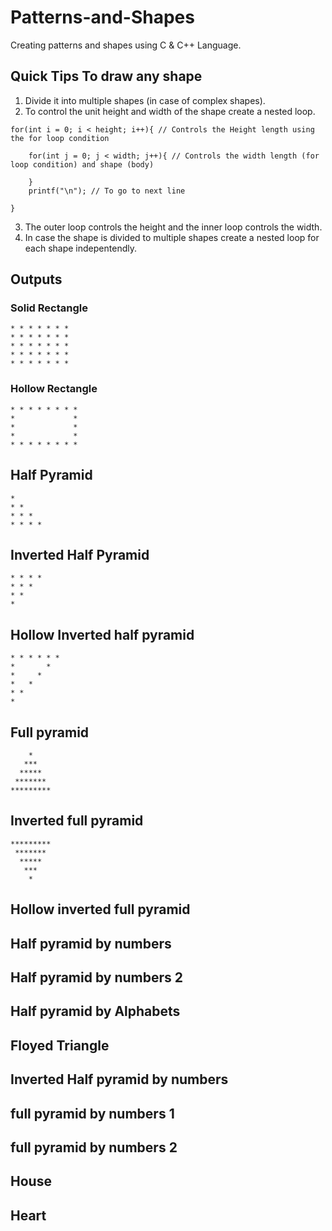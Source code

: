 # Patterns-and-Shapes
Creating patterns and shapes using C &amp; C++ Language.

## Quick Tips To draw any shape 
1. Divide it into multiple shapes (in case of complex shapes).
2. To control the unit height and width of the shape create a nested loop.
```
for(int i = 0; i < height; i++){ // Controls the Height length using the for loop condition
		
	for(int j = 0; j < width; j++){ // Controls the width length (for loop condition) and shape (body)
		
	}
	printf("\n"); // To go to next line
		
}
```
3. The outer loop controls the height and the inner loop controls the width.
4. In case the shape is divided to multiple shapes create a nested loop for each shape indepentendly.

## Outputs

### Solid Rectangle
```
* * * * * * *
* * * * * * *
* * * * * * *
* * * * * * *
* * * * * * *
```

### Hollow Rectangle
```
* * * * * * * *
*             *
*             *
*             *
* * * * * * * *
```

## Half Pyramid
```
*
* *
* * *
* * * *
```

## Inverted Half Pyramid
```
* * * *
* * *
* *
*
```

## Hollow Inverted half pyramid
```
* * * * * *
*       *
*     *
*   *
* *
*
```
## Full pyramid
```
    *
   ***
  *****
 *******
*********
```

## Inverted full pyramid
```
*********
 *******
  *****
   ***
    *
```

## Hollow inverted full pyramid

## Half pyramid by numbers

## Half pyramid by numbers 2

## Half pyramid by Alphabets

## Floyed Triangle

## Inverted Half pyramid by numbers

## full pyramid by numbers 1

## full pyramid by numbers 2

## House

## Heart